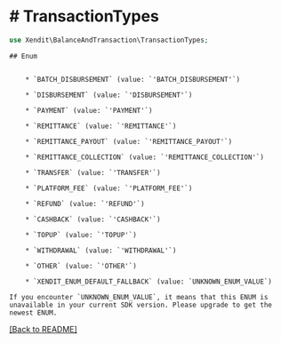 # # TransactionTypes


```php
use Xendit\BalanceAndTransaction\TransactionTypes;
```

    ## Enum

    
        * `BATCH_DISBURSEMENT` (value: `'BATCH_DISBURSEMENT'`)
    
        * `DISBURSEMENT` (value: `'DISBURSEMENT'`)
    
        * `PAYMENT` (value: `'PAYMENT'`)
    
        * `REMITTANCE` (value: `'REMITTANCE'`)
    
        * `REMITTANCE_PAYOUT` (value: `'REMITTANCE_PAYOUT'`)
    
        * `REMITTANCE_COLLECTION` (value: `'REMITTANCE_COLLECTION'`)
    
        * `TRANSFER` (value: `'TRANSFER'`)
    
        * `PLATFORM_FEE` (value: `'PLATFORM_FEE'`)
    
        * `REFUND` (value: `'REFUND'`)
    
        * `CASHBACK` (value: `'CASHBACK'`)
    
        * `TOPUP` (value: `'TOPUP'`)
    
        * `WITHDRAWAL` (value: `'WITHDRAWAL'`)
    
        * `OTHER` (value: `'OTHER'`)
    
        * `XENDIT_ENUM_DEFAULT_FALLBACK` (value: `UNKNOWN_ENUM_VALUE`)

    If you encounter `UNKNOWN_ENUM_VALUE`, it means that this ENUM is unavailable in your current SDK version. Please upgrade to get the newest ENUM.

[[Back to README]](../../README.md)
